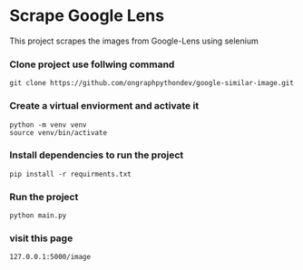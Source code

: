 # Scrape Google Lens
This project scrapes the images from Google-Lens using selenium


### Clone project use follwing command
```
git clone https://github.com/ongraphpythondev/google-similar-image.git
```

### Create a virtual enviorment and activate it
```
python -m venv venv
source venv/bin/activate
```

### Install dependencies to run the project
```
pip install -r requirments.txt
```

### Run the project
```
python main.py
```

### visit this page 
```
127.0.0.1:5000/image
```
